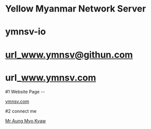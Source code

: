 # Yellow Myanmar Network Server 
# ymnsv-io
# url_www.ymnsv@githun.com
# url_www.ymnsv.com

#1 Website Page --

[ymnsv.com ](https://github.com/.ymnsv-io/index.html)

#2 connect me

[Mr Aung Myo Kyaw](https://www.tiktok.com/@aungthuyrain?_t=ZS-8u6OJ9EhCe0&_r=1)
